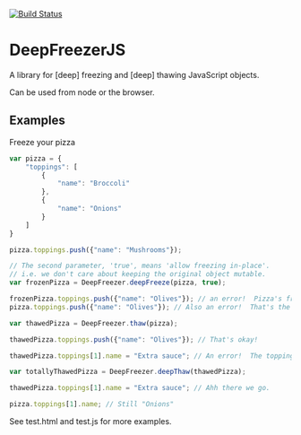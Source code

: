[![Build Status](https://travis-ci.org/TOGoS/DeepFreezerJS.svg?branch=master)](https://travis-ci.org/TOGoS/DeepFreezerJS)

# DeepFreezerJS

A library for [deep] freezing and [deep] thawing JavaScript objects.

Can be used from node or the browser.

## Examples

Freeze your pizza

```javascript
var pizza = {
    "toppings": [
        {
            "name": "Broccoli"
        },
        {
            "name": "Onions"
        }
    ]
}

pizza.toppings.push({"name": "Mushrooms"});

// The second parameter, 'true', means 'allow freezing in-place'.
// i.e. we don't care about keeping the original object mutable.
var frozenPizza = DeepFreezer.deepFreeze(pizza, true);

frozenPizza.toppings.push({"name": "Olives"}); // an error!  Pizza's frozen
pizza.toppings.push({"name": "Olives"}); // Also an error!  That's the same instance as frozenPizza.

var thawedPizza = DeepFreezer.thaw(pizza);

thawedPizza.toppings.push({"name": "Olives"}); // That's okay!

thawedPizza.toppings[1].name = "Extra sauce"; // An error!  The toppings were also each frozen.

var totallyThawedPizza = DeepFreezer.deepThaw(thawedPizza);

thawedPizza.toppings[1].name = "Extra sauce"; // Ahh there we go.

pizza.toppings[1].name; // Still "Onions"
```

See test.html and test.js for more examples.
